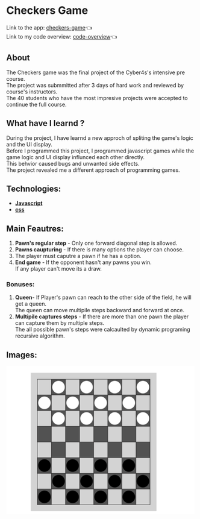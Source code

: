 # Checkers Game

Link to the app: [checkers-game](https://eloquent-meerkat-846f76.netlify.app/):point_left: \
Link to my code overview: [code-overview](https://drive.google.com/drive/folders/1tebwAWbhXOqbhLWqo7rVBgRXDMgSyQe0?usp=sharing):point_left:

## About
The Checkers game was the final project of the Cyber4s's intensive pre course. \
The project was submmitted after 3 days of hard work and reviewed by course's instructors. \
The 40 students who have the most impresive projects were accepted to continue the full course. 

## What have I learnd ?
During the project, I have learnd a new approch of spliting the game's logic and the UI display. \
Before I programmed this project, I programmed javascript games while the game logic and UI display influnced each other directly. \
This behvior caused bugs and unwanted side effects. \
The project revealed me a different approach of programming games.
 
## Technologies:
- **[Javascript](https://www.javascript.com/)**
- **[css](https://www.npmjs.com/package/sass)**

## Main Feautres: ##
1. **Pawn's regular step** - Only one forward diagonal step is allowed.
2. **Pawns caupturing** - If there is many options the player can choose.
3. The player must caputre a pawn if he has a option.
4. **End game** - If the opponent hasn't any pawns you win.\
If any player can't move its a draw.

### Bonuses:
1. **Queen**- If Player's pawn can reach to the other side of the field, he will get a queen. \
The queen can move multipile steps backward and forward at once. 
2. **Multipile captures steps** - If there are more than one pawn the player can capture them by multiple steps. \
The all possible pawn's steps were calcaulted by dynamic programing recursive algorithm.


## Images:
<div>  <img alt="checkers-board" src="./checkers.png" width="500" hight="500"> </div> 


